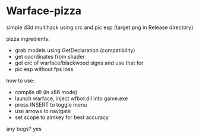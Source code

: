 # Warface-pizza
simple d3d multihack using crc and pic esp (target.png in Release directory)

pizza ingredients:
- grab models using GetDeclaration (compatibility)
- get coordinates from shader
- get crc of warface/blackwood signs and use that for
- pic esp without fps loss

how to use:
- compile dll (in x86 mode)
- launch warface, inject wfbot.dll into game.exe
- press INSERT to toggle menu
- use arrows to navigate
- set scope to aimkey for best accuracy
 
any bugs? 
yes
